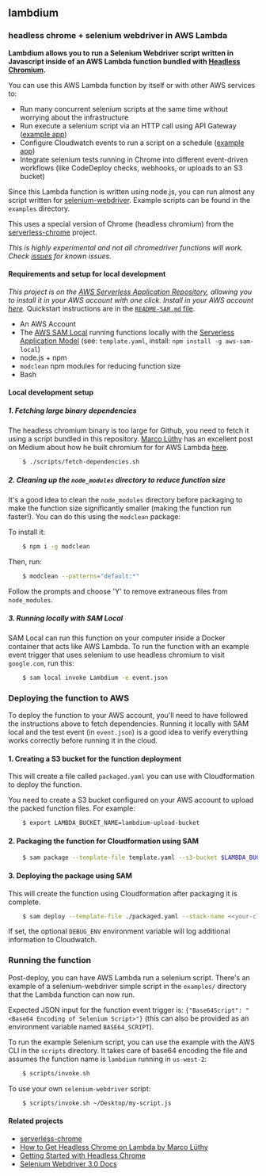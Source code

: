 ## lambdium
### headless chrome + selenium webdriver in AWS Lambda

**Lambdium allows you to run a Selenium Webdriver script written in Javascript inside of an AWS Lambda function bundled with [Headless Chromium](https://developers.google.com/web/updates/2017/04/headless-chrome).**

You can use this AWS Lambda function by itself or with other AWS services to:

* Run many concurrent selenium scripts at the same time without worrying about the infrastructure
* Run execute a selenium script via an HTTP call using API Gateway ([example app](/examples/apps/api-gateway.yaml))
* Configure Cloudwatch events to run a script on a schedule ([example app](/examples/apps/scheduled-event.yaml))
* Integrate selenium tests running in Chrome into different event-driven workflows (like CodeDeploy checks, webhooks, or uploads to an S3 bucket)

Since this Lambda function is written using node.js, you can run almost any script written for [selenium-webdriver](https://www.npmjs.com/package/selenium-webdriver). Example scripts can be found in the `examples` directory.

This uses a special version of Chrome (headless chromium) from the [serverless-chrome](https://github.com/adieuadieu/serverless-chrome) project.

*This is highly experimental and not all chromedriver functions will work. Check [issues](https://github.com/smithclay/lambdium/issues) for known issues.*

#### Requirements and setup for local development

*This project is on the [AWS Serverless Application Repository](https://serverlessrepo.aws.amazon.com), allowing you to install it in your AWS account with one click. Install in your AWS account [here](https://serverlessrepo.aws.amazon.com/#/applications/arn:aws:serverlessrepo:us-east-1:156280089524:applications~lambdium).* Quickstart instructions are in the [`README-SAR.md` file](https://github.com/smithclay/lambdium/blob/master/README-SAR.md).

* An AWS Account
* The [AWS SAM Local](https://github.com/awslabs/aws-sam-local) running functions locally with the [Serverless Application Model](https://github.com/awslabs/serverless-application-model) (see: `template.yaml`, install: `npm install -g aws-sam-local`)
* node.js + npm
* `modclean` npm modules for reducing function size
* Bash

#### Local development setup

##### 1. Fetching large binary dependencies

The headless chromium binary is too large for Github, you need to fetch it using a script bundled in this repository. [Marco Lüthy](https://github.com/adieuadieu) has an excellent post on Medium about how he built chromium for for AWS Lambda [here](https://medium.com/@marco.luethy/running-headless-chrome-on-aws-lambda-fa82ad33a9eb). 

```sh
    $ ./scripts/fetch-dependencies.sh
```

##### 2. Cleaning up the `node_modules` directory to reduce function size

It's a good idea to clean the `node_modules` directory before packaging to make the function size significantly smaller (making the function run faster!). You can do this using the `modclean` package:

To install it:

```sh
    $ npm i -g modclean
```

Then, run: 

```sh
    $ modclean --patterns="default:*"
```

Follow the prompts and choose 'Y' to remove extraneous files from `node_modules`.

##### 3. Running locally with SAM Local

SAM Local can run this function on your computer inside a Docker container that acts like AWS Lambda. To run the function with an example event trigger that uses selenium to use headless chromium to visit `google.com`, run this:

```sh
    $ sam local invoke Lambdium -e event.json
```

### Deploying the function to AWS

To deploy the function to your AWS account, you'll need to have followed the instructions above to fetch dependencies. Running it locally with SAM local and the test event (in `event.json`) is a good idea to verify everything works correctly before running it in the cloud.

#### 1. Creating a S3 bucket for the function deployment

This will create a file called `packaged.yaml` you can use with Cloudformation to deploy the function.

You need to create a S3 bucket configured on your AWS account to upload the packed function files. For example:

```sh
    $ export LAMBDA_BUCKET_NAME=lambdium-upload-bucket
```

#### 2. Packaging the function for Cloudformation using SAM

```sh
    $ sam package --template-file template.yaml --s3-bucket $LAMBDA_BUCKET_NAME --output-template-file packaged.yaml
```

#### 3. Deploying the package using SAM

This will create the function using Cloudformation after packaging it is complete.

```sh
    $ sam deploy --template-file ./packaged.yaml --stack-name <<your-cloudformation-stack-name>> --capabilities CAPABILITY_IAM
```

If set, the optional `DEBUG_ENV` environment variable will log additional information to Cloudwatch.

### Running the function

Post-deploy, you can have AWS Lambda run a selenium script. There's an example of a selenium-webdriver simple script in the `examples/` directory that the Lambda function can now run.

Expected JSON input for the function event trigger is: `{"Base64Script": "<Base64 Encoding of Selenium Script>"}` (this can also be provided as an environment variable named `BASE64_SCRIPT`).

To run the example Selenium script, you can use the example with the AWS CLI in the `scripts` directory. It takes care of base64 encoding the file and assumes the function name is `lambdium` running in `us-west-2`:

```sh
    $ scripts/invoke.sh
```

To use your own `selenium-webdriver` script:

```sh
    $ scripts/invoke.sh ~/Desktop/my-script.js
```

#### Related projects
* [serverless-chrome](https://github.com/adieuadieu/serverless-chrome)
* [How to Get Headless Chrome on Lambda by Marco Lüthy](https://medium.com/@marco.luethy/running-headless-chrome-on-aws-lambda-fa82ad33a9eb)
* [Getting Started with Headless Chrome](https://developers.google.com/web/updates/2017/04/headless-chrome)
* [Selenium Webdriver 3.0 Docs](https://seleniumhq.github.io/selenium/docs/api/javascript/module/selenium-webdriver/index.html)
